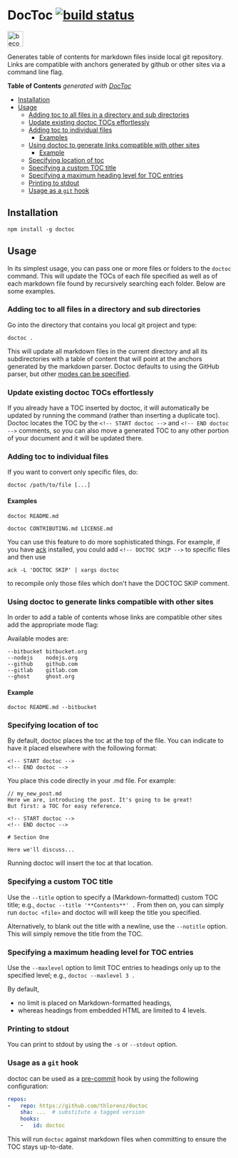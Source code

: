 # DocToc [![build status](https://secure.travis-ci.org/thlorenz/doctoc.svg)](http://travis-ci.org/thlorenz/doctoc)

<a href="https://www.patreon.com/bePatron?u=8663953"><img alt="become a patron" src="https://c5.patreon.com/external/logo/become_a_patron_button.png" height="35px"></a>

Generates table of contents for markdown files inside local git repository. Links are compatible with anchors generated
by github or other sites via a command line flag.

<!-- START doctoc generated TOC please keep comment here to allow auto update -->
<!-- DON'T EDIT THIS SECTION, INSTEAD RE-RUN doctoc TO UPDATE -->
**Table of Contents**  *generated with [DocToc](https://github.com/thlorenz/doctoc)*

- [Installation](#installation)
- [Usage](#usage)
  - [Adding toc to all files in a directory and sub directories](#adding-toc-to-all-files-in-a-directory-and-sub-directories)
  - [Update existing doctoc TOCs effortlessly](#update-existing-doctoc-tocs-effortlessly)
  - [Adding toc to individual files](#adding-toc-to-individual-files)
    - [Examples](#examples)
  - [Using doctoc to generate links compatible with other sites](#using-doctoc-to-generate-links-compatible-with-other-sites)
    - [Example](#example)
  - [Specifying location of toc](#specifying-location-of-toc)
  - [Specifying a custom TOC title](#specifying-a-custom-toc-title)
  - [Specifying a maximum heading level for TOC entries](#specifying-a-maximum-heading-level-for-toc-entries)
  - [Printing to stdout](#printing-to-stdout)
  - [Usage as a `git` hook](#usage-as-a-git-hook)

<!-- END doctoc generated TOC please keep comment here to allow auto update -->


## Installation

    npm install -g doctoc

## Usage

In its simplest usage, you can pass one or more files or folders to the
`doctoc` command. This will update the TOCs of each file specified as well as of
each markdown file found by recursively searching each folder. Below are some
examples.

### Adding toc to all files in a directory and sub directories

Go into the directory that contains you local git project and type:
    
    doctoc .

This will update all markdown files in the current directory and all its
subdirectories with a table of content that will point at the anchors generated
by the markdown parser. Doctoc defaults to using the GitHub parser, but other
[modes can be
specified](#using-doctoc-to-generate-links-compatible-with-other-sites).


### Update existing doctoc TOCs effortlessly

If you already have a TOC inserted by doctoc, it will automatically be updated by running the command (rather than inserting a duplicate toc). Doctoc locates the TOC by the `<!-- START doctoc -->` and `<!-- END doctoc -->` comments, so you can also move a generated TOC to any other portion of your document and it will be updated there.

### Adding toc to individual files

If you want to convert only specific files, do:

    doctoc /path/to/file [...]

#### Examples

    doctoc README.md

    doctoc CONTRIBUTING.md LICENSE.md

You can use this feature to do more sophisticated things. For example, if you
have [ack][ack] installed, you could add `<!-- DOCTOC SKIP -->` to specific
files and then use

    ack -L 'DOCTOC SKIP' | xargs doctoc

to recompile only those files which don't have the DOCTOC SKIP comment.

### Using doctoc to generate links compatible with other sites

In order to add a table of contents whose links are compatible other sites add the appropriate mode flag:

Available modes are:

```
--bitbucket bitbucket.org
--nodejs    nodejs.org
--github    github.com
--gitlab    gitlab.com
--ghost     ghost.org
```

#### Example

    doctoc README.md --bitbucket

### Specifying location of toc

By default, doctoc places the toc at the top of the file. You can indicate to have it placed elsewhere with the following format:

```
<!-- START doctoc -->
<!-- END doctoc -->
```

You place this code directly in your .md file. For example:

```
// my_new_post.md
Here we are, introducing the post. It's going to be great!
But first: a TOC for easy reference.

<!-- START doctoc -->
<!-- END doctoc -->

# Section One

Here we'll discuss...

```

Running doctoc will insert the toc at that location.

### Specifying a custom TOC title

Use the `--title` option to specify a (Markdown-formatted) custom TOC title; e.g., `doctoc --title '**Contents**' .` From then on, you can simply run `doctoc <file>` and doctoc will will keep the title you specified.

Alternatively, to blank out the title with a newline, use the `--notitle` option. This will simply remove the title from the TOC.

### Specifying a maximum heading level for TOC entries

Use the `--maxlevel` option to limit TOC entries to headings only up to the specified level; e.g., `doctoc --maxlevel 3 .`

By default,

- no limit is placed on Markdown-formatted headings,
- whereas headings from embedded HTML are limited to 4 levels.

### Printing to stdout

You can print to stdout by using the `-s` or `--stdout` option.

[ack]: http://beyondgrep.com/

### Usage as a `git` hook

doctoc can be used as a [pre-commit](http://pre-commit.com) hook by using the
following configuration:

```yaml
repos:
-   repo: https://github.com/thlorenz/doctoc
    sha: ...  # substitute a tagged version
    hooks:
    -   id: doctoc
```

This will run `doctoc` against markdown files when committing to ensure the
TOC stays up-to-date.
